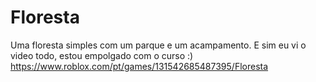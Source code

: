 # Floresta
Uma floresta simples com um parque e um acampamento.
E sim eu vi o video todo, estou empolgado com o curso :)
https://www.roblox.com/pt/games/131542685487395/Floresta
